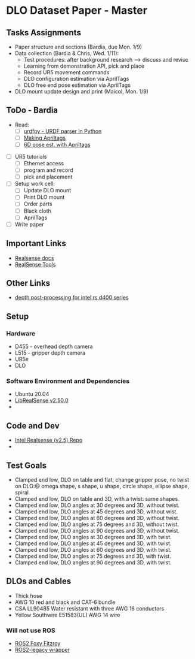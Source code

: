 # DLO Dataset Paper - Master

## Tasks Assignments

- Paper structure and sections (Bardia, due Mon. 1/9)
- Data collection (Bardia & Chris, Wed. 1/11):
  - Test procedures: after background research --> discuss and revise
  - Learning from demonstration API, pick and place
  - Record UR5 movement commands
  - DLO configuration estimation via AprilTags
  - DLO free end pose estimation via AprilTags
- DLO mount update design and print (Maicol, Mon. 1/9)

## ToDo - Bardia

- Read:
  - [ ] [urdfpy - URDF parser in Python](https://urdfpy.readthedocs.io/en/latest/)
  - [ ] [Making Apriltags](https://berndpfrommer.github.io/tagslam_web/making_tags/#:~:text=Use%20an%20inkjet%20printer%20to,on%20the%20foam%20board%2C%20done.)
  - [ ] [6D pose est. with Apriltags](https://april.eecs.umich.edu/software/apriltag)
- [ ] UR5 tutorials
  - [ ] Ethernet access
  - [ ] program and record
  - [ ] pick and placement
- [ ] Setup work cell:
  - [ ] Update DLO mount
  - [ ] Print DLO mount
  - [ ] Order parts
  - [ ] Black cloth
  - [ ] AprilTags
- [ ] Write paper

## Important Links

- [Realsense docs](https://dev.intelrealsense.com/docs)
- [RealSense Tools](https://github.com/IntelRealSense/librealsense/tree/master/tools)

## Other Links

- [depth post-processing for intel rs d400 series](https://dev.intelrealsense.com/docs/depth-post-processing)

## Setup

### Hardware

- D455 - overhead depth camera
- L515 - gripper depth camera
- UR5e
- DLO

### Software Environment and Dependencies

- Ubuntu 20.04
- [LibRealSense v2.50.0](https://github.com/IntelRealSense/librealsense)
-

## Code and Dev

- [Intel Realsense (v2.5) Repo](https://github.com/IntelRealSense/librealsense)
-

## Test Goals

- Clamped end low, DLO on table and flat, change gripper pose, no
  twist on DLO:\@ omega shape, s shape, u shape, circle shape, ellipse shape,
  spiral.
- Clamped end low, DLO on table and 3D, with a twist: same shapes.
- Clamped end low, DLO angles at 30 degrees and 3D, without twist.
- Clamped end low, DLO angles at 45 degrees and 3D, without wist.
- Clamped end low, DLO angles at 60 degrees and 3D, without twist.
- Clamped end low, DLO angles at 75 degrees and 3D, without twist.
- Clamped end low, DLO angles at 90 degrees and 3D, without twist.
- Clamped end low, DLO angles at 30 degrees and 3D, with twist.
- Clamped end low, DLO angles at 45 degrees and 3D, with twist.
- Clamped end low, DLO angles at 60 degrees and 3D, with twist.
- Clamped end low, DLO angles at 75 degrees and 3D, with twist.
- Clamped end low, DLO angles at 90 degrees and 3D, with twist.

## DLOs and Cables

- Thick hose
- AWG 10 red and black and CAT-6 bundle
- CSA LL90485 Water resistant with three AWG 16 conductors
- Yellow Southwire E51583(UL) AWG 14 wire

### Will not use ROS

- [ROS2 Foxy Fitzroy](https://docs.ros.org/en/foxy/Installation/Ubuntu-Install-Debians.html)
- [ROS2-legacy wrapper](https://github.com/IntelRealSense/realsense-ros/tree/ros2-legacy)

